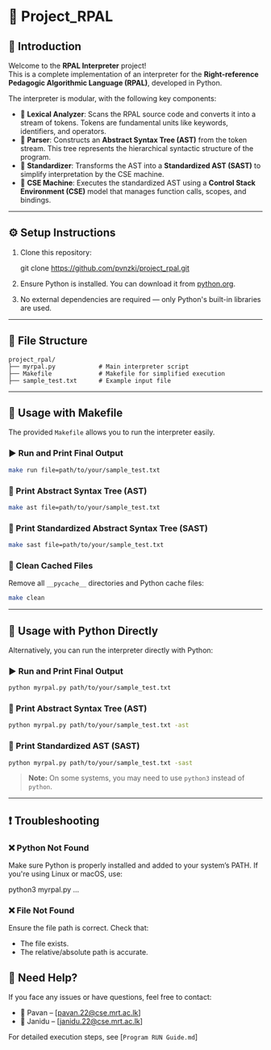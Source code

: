 # 📘 Project_RPAL

## 🧠 Introduction

Welcome to the **RPAL Interpreter** project!  
This is a complete implementation of an interpreter for the **Right-reference Pedagogic Algorithmic Language (RPAL)**, developed in Python.

The interpreter is modular, with the following key components:

- 🔹 **Lexical Analyzer**: Scans the RPAL source code and converts it into a stream of tokens. Tokens are fundamental units like keywords, identifiers, and operators.
- 🔹 **Parser**: Constructs an **Abstract Syntax Tree (AST)** from the token stream. This tree represents the hierarchical syntactic structure of the program.
- 🔹 **Standardizer**: Transforms the AST into a **Standardized AST (SAST)** to simplify interpretation by the CSE machine.
- 🔹 **CSE Machine**: Executes the standardized AST using a **Control Stack Environment (CSE)** model that manages function calls, scopes, and bindings.

---

## ⚙️ Setup Instructions

1. Clone this repository:

   git clone https://github.com/pvnzki/project_rpal.git

2. Ensure Python is installed.
   You can download it from [python.org](https://www.python.org/downloads/).

3. No external dependencies are required — only Python's built-in libraries are used.

---

## 📁 File Structure

```
project_rpal/
├── myrpal.py            # Main interpreter script
├── Makefile             # Makefile for simplified execution
├── sample_test.txt      # Example input file

```

---

## 🚀 Usage with Makefile

The provided `Makefile` allows you to run the interpreter easily.

### ▶️ Run and Print Final Output

```bash
make run file=path/to/your/sample_test.txt
```

### 🌲 Print Abstract Syntax Tree (AST)

```bash
make ast file=path/to/your/sample_test.txt
```

### 🌳 Print Standardized Abstract Syntax Tree (SAST)

```bash
make sast file=path/to/your/sample_test.txt
```

### 🧹 Clean Cached Files

Remove all `__pycache__` directories and Python cache files:

```bash
make clean
```

---

## 🐍 Usage with Python Directly

Alternatively, you can run the interpreter directly with Python:

### ▶️ Run and Print Final Output

```bash
python myrpal.py path/to/your/sample_test.txt
```

### 🌲 Print Abstract Syntax Tree (AST)

```bash
python myrpal.py path/to/your/sample_test.txt -ast
```

### 🌳 Print Standardized AST (SAST)

```bash
python myrpal.py path/to/your/sample_test.txt -sast
```

> **Note:** On some systems, you may need to use `python3` instead of `python`.

---

## ❗ Troubleshooting

### ❌ Python Not Found

Make sure Python is properly installed and added to your system’s PATH.
If you're using Linux or macOS, use:

python3 myrpal.py ...


### ❌ File Not Found

Ensure the file path is correct. Check that:

* The file exists.
* The relative/absolute path is accurate.


## 🙋 Need Help?

If you face any issues or have questions, feel free to contact:

* 📧 Pavan – [pavan.22@cse.mrt.ac.lk]
* 📧 Janidu – [janidu.22@cse.mrt.ac.lk]

For detailed execution steps, see [`Program RUN Guide.md`]
